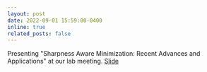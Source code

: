 ```yaml
---
layout: post
date: 2022-09-01 15:59:00-0400
inline: true
related_posts: false
---
```


Presenting "Sharpness Aware Minimization: Recent Advances and Applications" at our lab meeting. [Slide](https://www.dropbox.com/s/kpejf28udm7emcq/2022_Oct_SAM.pdf?dl=0)